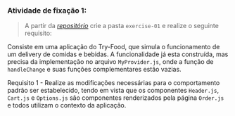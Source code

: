 
###  Atividade de fixação 1:
> A partir da _[repositório](https://github.com/tryber/exercise-tryfood)_ crie a pasta `exercise-01` e realize o seguinte requisito:

Consiste em uma aplicação do Try-Food, que simula o funcionamento de um delivery de comidas e bebidas. A funcionalidade já esta construída, mas precisa da implementação no arquivo `MyProvider.js`, onde a função de `handleChange` e suas funções complementares estão vazias. 

Requisito 1 - Realize as modificações necessárias para o comportamento padrão ser estabelecido, tendo em vista que os componentes `Header.js`, `Cart.js` e `Options.js` são componentes renderizados pela página `Order.js` e todos utilizam o contexto da aplicação.

